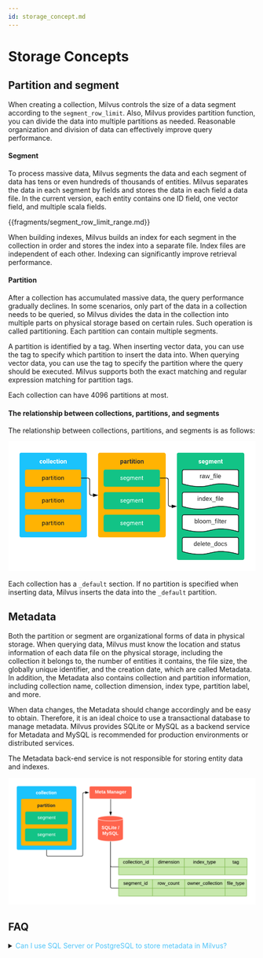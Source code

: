 ```yaml
---
id: storage_concept.md
---
```


# Storage Concepts

## Partition and segment

When creating a collection, Milvus controls the size of a data segment according to the `segment_row_limit`. Also, Milvus provides partition function, you can divide the data into multiple partitions as needed. Reasonable organization and division of data can effectively improve query performance.

#### Segment

To process massive data, Milvus segments the data and each segment of data has tens or even hundreds of thousands of entities. Milvus separates the data in each segment by fields and stores the data in each field a data file. In the current version, each entity contains one ID field, one vector field, and multiple scala fields.

{{fragments/segment_row_limit_range.md}}

When building indexes, Milvus builds an index for each segment in the collection in order and stores the index into a separate file. Index files are independent of each other. Indexing can significantly improve retrieval performance.

#### Partition

After a collection has accumulated massive data, the query performance gradually declines. In some scenarios, only part of the data in a collection needs to be queried, so Milvus divides the data in the collection into multiple parts on physical storage based on certain rules. Such operation is called partitioning. Each partition can contain multiple segments.

A partition is identified by a tag. When inserting vector data, you can use the tag to specify  which partition to insert the data into. When querying vector data, you can use the tag to specify the partition where the query should be executed. Milvus supports both the exact matching and regular expression matching for partition tags.

<div class="alert note">
Each collection can have 4096 partitions at most.
</div>


#### The relationship between collections, partitions, and segments

The relationship between collections, partitions, and segments is as follows:

![file](../../../assets/storage/hierarchy.png)

<div class="alert info">
Each collection has a <code>_default</code> section. If no partition is specified when inserting data, Milvus inserts the data into the <code>_default</code> partition.
</div>


## Metadata

Both the partition or segment are organizational forms of data in physical storage. When querying data, Milvus must know the location and status information of each data file on the physical storage, including the collection it belongs to, the number of entities it contains, the file size, the globally unique identifier, and the creation date, which are called Metadata. In addition, the Metadata also contains collection and partition information, including collection name, collection dimension, index type, partition label, and more. 

When data changes, the Metadata should change accordingly and be easy to obtain. Therefore, it is an ideal choice to use a transactional database to manage metadata. Milvus provides SQLite or MySQL as a backend service for Metadata and MySQL is recommended for production environments or distributed services.

The Metadata back-end service is not responsible for storing entity data and indexes.

![meta](../../../assets/storage/meta.png)


## FAQ

<details>
<summary><font color="#4fc4f9">Can I use SQL Server or PostgreSQL to store metadata in Milvus?</font></summary>
{{fragments/faq_supported_meta_db.md}}
</details>
